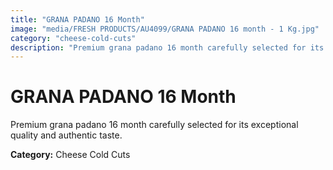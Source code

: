 ```yaml
---
title: "GRANA PADANO 16 Month"
image: "media/FRESH PRODUCTS/AU4099/GRANA PADANO 16 month - 1 Kg.jpg"
category: "cheese-cold-cuts"
description: "Premium grana padano 16 month carefully selected for its exceptional quality and authentic taste."
---
```


# GRANA PADANO 16 Month

Premium grana padano 16 month carefully selected for its exceptional quality and authentic taste.

**Category:** Cheese Cold Cuts
